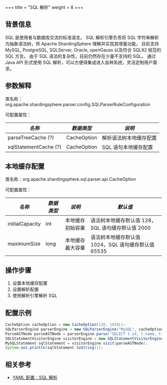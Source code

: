 +++
title = "SQL 解析"
weight = 8
+++

## 背景信息

SQL 是使用者与数据库交流的标准语言。 SQL 解析引擎负责将 SQL 字符串解析为抽象语法树，供 Apache ShardingSphere 理解并实现其增量功能。
目前支持 MySQL, PostgreSQL, SQLServer, Oracle, openGauss 以及符合 SQL92 规范的 SQL 方言。 由于 SQL 语法的复杂性，目前仍然存在少量不支持的 SQL。
通过 Java API 形式使用 SQL 解析，可以方便得集成进入各种系统，灵活定制用户需求。

## 参数解释

类名称：org.apache.shardingsphere.parser.config.SQLParserRuleConfiguration

可配置属性：

| *名称*                       | *数据类型*      | *说明*         |
|----------------------------|-------------|--------------|
| parseTreeCache (?)         | CacheOption | 解析语法树本地缓存配置  |
| sqlStatementCache (?)      | CacheOption | SQL 语句本地缓存配置 |

## 本地缓存配置

类名称：org.apache.shardingsphere.sql.parser.api.CacheOption

可配置属性：

| *名称*            | *数据类型* | *说明*     | *默认值*                             |
|-----------------|--------|----------|-----------------------------------|
| initialCapacity | int    | 本地缓存初始容量 | 语法树本地缓存默认值 128，SQL 语句缓存默认值 2000   |
| maximumSize     | long   | 本地缓存最大容量 | 语法树本地缓存默认值 1024，SQL 语句缓存默认值 65535 |

## 操作步骤

1. 设置本地缓存配置
2. 设置解析配置
3. 使用解析引擎解析 SQL

## 配置示例

```java
CacheOption cacheOption = new CacheOption(128, 1024L);
SQLParserEngine parserEngine = new SQLParserEngine("MySQL", cacheOption);
ParseASTNode parseASTNode = parserEngine.parse("SELECT t.id, t.name, t.age FROM table1 AS t ORDER BY t.id DESC;", false);
SQLStatementVisitorEngine visitorEngine = new SQLStatementVisitorEngine("MySQL");
MySQLStatement sqlStatement = visitorEngine.visit(parseASTNode);
System.out.println(sqlStatement.toString());
```

## 相关参考
- [YAML 配置：SQL 解析](/cn/user-manual/shardingsphere-jdbc/yaml-config/rules/sql-parser/)
